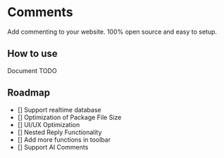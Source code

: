 # Comments

Add commenting to your website. 100% open source and easy to setup.

## How to use

Document TODO

## Roadmap
- [] Support realtime database
- [] Optimization of Package File Size
- [] UI/UX Optimization
- [] Nested Reply Functionality
- [] Add more functions in toolbar
- [] Support AI Comments

